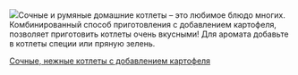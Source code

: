 <!--2025-05-17 22:53:47-->
<div class="yb">
  <div class="rss povarenok"><a href="https://www.povarenok.ru/recipes/show/182657/"><img src="https://www.povarenok.ru/data/cache/2025may/17/10/3176564_28234-640x480.jpg"></a>Сочные и румяные домашние котлеты – это любимое блюдо многих. Комбинированный способ приготовления с добавлением картофеля, позволяет приготовить котлеты очень вкусными! Для аромата добавьте в котлеты специи или пряную зелень. <p class="titl"><a href="https://www.povarenok.ru/recipes/show/182657/">Сочные, нежные котлеты с добавлением картофеля</a></p></div>
</div>
